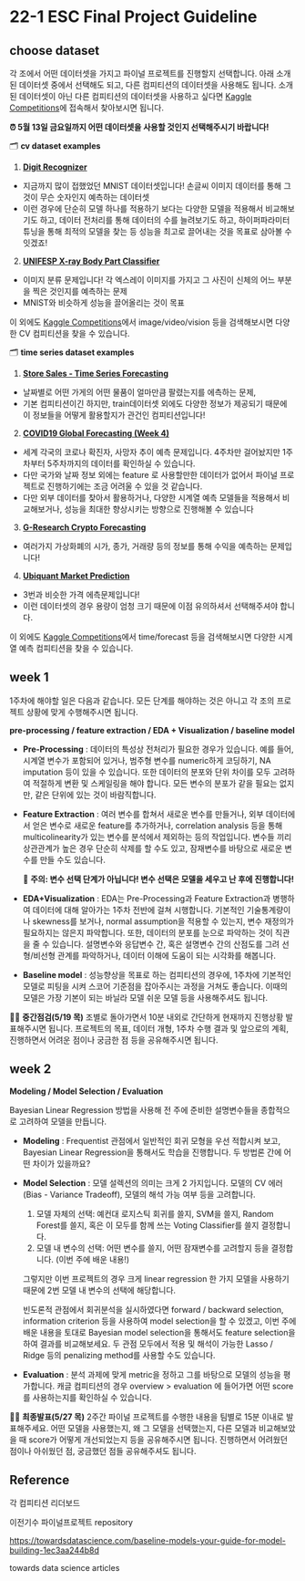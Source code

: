 # 22-1 ESC Final Project Guideline

## choose dataset

각 조에서 어떤 데이터셋을 가지고 파이널 프로젝트를 진행할지 선택합니다. 아래 소개된 데이터셋 중에서 선택해도 되고, 다른 컴피티션의 데이터셋을 사용해도 됩니다. 소개된 데이터셋이 아닌 다른 컴피티션의 데이터셋을 사용하고 싶다면 [Kaggle Competitions](https://www.kaggle.com/competitions)에 접속해서 찾아보시면 됩니다. 

  **⏰ 5월 13일 금요일까지 어떤 데이터셋을 사용할 것인지 선택해주시기 바랍니다!**

🗂 **cv dataset examples**

1. [**Digit Recognizer**](https://www.kaggle.com/competitions/digit-recognizer)
- 지금까지 많이 접했었던 MNIST 데이터셋입니다! 손글씨 이미지 데이터를 통해 그것이 무슨 숫자인지 예측하는 데이터셋
- 이런 경우에 단순히 모델 하나를 적용하기 보다는 다양한 모델을 적용해서 비교해보기도 하고, 데이터 전처리를 통해 데이터의 수를 늘려보기도 하고, 하이퍼파라미터 튜닝을 통해 최적의 모델을 찾는 등 성능을 최고로 끌어내는 것을 목표로 삼아볼 수 잇겠죠! 

2. [**UNIFESP X-ray Body Part Classifier**](https://www.kaggle.com/competitions/unifesp-x-ray-body-part-classifier/overview)
- 이미지 분류 문제입니다! 각 엑스레이 이미지를 가지고 그 사진이 신체의 어느 부분을 찍은 것인지를 예측하는 문제
- MNIST와 비슷하게 성능을 끌어올리는 것이 목표

이 외에도 [Kaggle Competitions](https://www.kaggle.com/competitions)에서 image/video/vision 등을 검색해보시면 다양한 CV 컴피티션을 찾을 수 있습니다. 

🗂 **time series dataset examples**

1. [**Store Sales - Time Series Forecasting**](https://www.kaggle.com/competitions/store-sales-time-series-forecasting/overview)
- 날짜별로 어떤 가게의 어떤 물품이 얼마만큼 팔렸는지를 에측하는 문제, 
- 기본 컴피티션이긴 하지만, train데이터셋 외에도 다양한 정보가 제공되기 때문에 이 정보들을 어떻게 활용할지가 관건인 컴피티션입니다! 


2. [**COVID19 Global Forecasting (Week 4)**](https://www.kaggle.com/competitions/covid19-global-forecasting-week-4/overview)
- 세계 각국의 코로나 확진자, 사망자 추이 예측 문제입니다. 4주차만 걸어놨지만 1주차부터 5주차까지의 데이터를 확인하실 수 있습니다. 
- 다만 국가와 날짜 정보 외에는 feature 로 사용할만한 데이터가 없어서 파이널 프로젝트로 진행하기에는 조금 어려울 수 있을 것 같습니다. 
- 다만 외부 데이터를 찾아서 활용하거나, 다양한 시계열 예측 모델들을 적용해서 비교해보거나, 성능을 최대한 향상시키는 방향으로 진행해볼 수 있습니다 

3. [**G-Research Crypto Forecasting**](https://www.kaggle.com/competitions/g-research-crypto-forecasting/overview)
- 여러가지 가상화폐의 시가, 종가, 거래량 등의 정보를 통해 수익을 예측하는 문제입니다! 

4. [**Ubiquant Market Prediction**](https://www.kaggle.com/competitions/ubiquant-market-prediction/overview)
- 3번과 비슷한 가격 에측문제입니다! 
- 이런 데이터셋의 경우 용량이 엄청 크기 때문에 이점 유의하셔서 선택해주셔야 합니다. 

이 외에도 [Kaggle Competitions](https://www.kaggle.com/competitions)에서 time/forecast 등을 검색해보시면 다양한 시계열 예측 컴피티션을 찾을 수 있습니다. 

## week 1

1주차에 해야할 일은 다음과 같습니다. 모든 단계를 해야하는 것은 아니고 각 조의 프로젝트 상황에 맞게 수행해주시면 됩니다. 

**pre-processing / feature extraction / EDA + Visualization / baseline model**

- **Pre-Processing** : 데이터의 특성상 전처리가 필요한 경우가 있습니다. 예를 들어, 시계열 변수가 포함되어 있거나, 범주형 변수를 numeric하게 코딩하기, NA imputation 등이 있을 수 있습니다. 또한 데이터의 분포와 단위 차이를 모두 고려하여 적절하게 변환 및 스케일링을 해야 합니다. 모든 변수의 분포가 같을 필요는 없지만, 같은 단위에 있는 것이 바람직합니다. 

- **Feature Extraction** : 여러 변수를 합쳐서 새로운 변수를 만들거나, 외부 데이터에서 얻은 변수로 새로운 feature를 추가하거나, correlation analysis 등을 통해 multicolinearity가 있는 변수를 분석에서 제외하는 등의 작업입니다. 변수들 끼리 상관관계가 높은 경우 단순히 삭제를 할 수도 있고, 잠재변수를 바탕으로 새로운 변수를 만들 수도 있습니다.

  📍 **주의: 변수 선택 단계가 아닙니다! 변수 선택은 모델을 세우고 난 후에 진행합니다!**

- **EDA+Visualization** : EDA는 Pre-Processing과 Feature Extraction과 병행하여 데이터에 대해 알아가는 1주차 전반에 걸쳐 시행합니다. 기본적인 기술통계량이나 skewness를 보거나, normal assumption을 적용할 수 있는지, 변수 재정의가 필요하지는 않은지 파악합니다. 또한, 데이터의 분포를 눈으로 파악하는 것이 직관을 줄 수 있습니다. 설명변수와 응답변수 간, 혹은 설명변수 간의 산점도를 그려 선형/비선형 관계를 파악하거나, 데이터 이해에 도움이 되는 시각화를 해봅니다. 

- **Baseline model** : 성능향상을 목표로 하는 컴피티션의 경우에, 1주차에 기본적인 모델로 피팅을 시켜 스코어 기준점을 잡아주시는 과정을 거쳐도 좋습니다. 이때의 모델은 가장 기본이 되는 바닐라 모델 쉬운 모델 등을 사용해주셔도 됩니다. 

👩‍🏫 **중간점검(5/19 목)** 조별로 돌아가면서 10분 내외로 간단하게 현재까지 진행상황 발표해주시면 됩니다. 프로젝트의 목표, 데이터 개형, 1주차 수행 결과 및 앞으로의 계획, 진행하면서 어려운 점이나 궁금한 점 등을 공유해주시면 됩니다. 

## week 2


**Modeling / Model Selection / Evaluation**

Bayesian Linear Regression 방법을 사용해 전 주에 준비한 설명변수들을 종합적으로 고려하여 모델을 만듭니다.

- **Modeling** : Frequentist 관점에서 일반적인 회귀 모형을 우선 적합시켜 보고, Bayesian Linear Regression을 통해서도 학습을 진행합니다. 두 방법론 간에 어떤 차이가 있을까요?

- **Model Selection** : 모델 설렉션의 의미는 크게 2 가지입니다. 모델의 CV 에러(Bias - Variance Tradeoff), 모델의 해석 가능 여부 등을 고려합니다.

  1. 모델 자체의 선택: 예컨대 로지스틱 회귀를 쓸지, SVM을 쓸지, Random Forest를 쓸지, 혹은 이 모두를 함께 쓰는 Voting Classifier를 쓸지 결정합니다.
  2. 모델 내 변수의 선택: 어떤 변수를 쓸지, 어떤 잠재변수를 고려할지 등을 결정합니다. (이번 주에 배운 내용!)

  그렇지만 이번 프로젝트의 경우 크게 linear regression 한 가지 모델을 사용하기 때문에 2번 모델 내 변수의 선택에 해당합니다.

  빈도론적 관점에서 회귀분석을 실시하였다면 forward / backward selection, information criterion 등을 사용하여 model selection을 할 수 있겠고, 이번 주에 배운 내용을 토대로 Bayesian model selection을 통해서도 feature selection을 하여 결과를 비교해보세요. 두 관점 모두에서 적용 및 해석이 가능한 Lasso / Ridge 등의 penalizing method를 사용할 수도 있습니다.

- **Evaluation** : 분석 과제에 맞게 metric을 정하고 그를 바탕으로 모델의 성능을 평가합니다. 캐글 컴피티션의 경우 overview > evaluation 에 들어가면 어떤 score를 사용하는지를 확인하실 수 있습니다.

👩‍🏫 **최종발표(5/27 목)** 2주간 파이널 프로젝트를 수행한 내용을 팀별로 15분 이내로 발표해주세요. 어떤 모델을 사용했는지, 왜 그 모델을 선택했는지, 다른 모델과 비교해보았을 때  score가 어떻게 개선되었는지 등을 공유해주시면 됩니다. 진행하면서 어려웠던 점이나 아쉬웠던 점, 궁금했던 점들 공유해주셔도 됩니다. 

## Reference

각 컴피티션 리더보드

이전기수 파이널프로젝트 repository

https://towardsdatascience.com/baseline-models-your-guide-for-model-building-1ec3aa244b8d

towards data science articles
